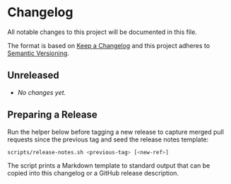 # Changelog

All notable changes to this project will be documented in this file.

The format is based on [Keep a Changelog](https://keepachangelog.com/en/1.1.0/)
and this project adheres to [Semantic Versioning](https://semver.org/spec/v2.0.0.html).

## Unreleased

- _No changes yet._

## Preparing a Release

Run the helper below before tagging a new release to capture merged pull requests
since the previous tag and seed the release notes template:

```bash
scripts/release-notes.sh <previous-tag> [<new-ref>]
```

The script prints a Markdown template to standard output that can be copied into
this changelog or a GitHub release description.
